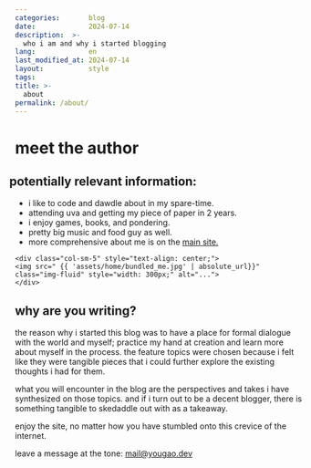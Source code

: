 ```yaml
---
categories:       blog
date:             2024-07-14
description:  >-
  who i am and why i started blogging
lang:             en
last_modified_at: 2024-07-14
layout:           style
tags:
title: >-
  about
permalink: /about/
---
```


# meet the author

<div class="container-fluid" style="text-align: left;">
  <div class="row">
    <div class="col-sm-7" style="text-align: left;  margin-left: 0;">
    <h2 style="margin-left: -10px;"> potentially relevant information: </h2>
    <ul>
    <li>i like to code and dawdle about in my spare-time. </li>
    <li>attending uva and getting my piece of paper in 2 years. </li>
    <li>i enjoy games, books, and pondering. </li>
    <li>pretty big music and food guy as well. </li>
    <li>more comprehensive about me is on the <a href="https://yougao.dev/">main site.</a></li>
    </ul>
    </div>

    <div class="col-sm-5" style="text-align: center;">
    <img src=" {{ 'assets/home/bundled_me.jpg' | absolute_url}}" class="img-fluid" style="width: 300px;" alt="...">
    </div>
  </div>
</div>

<h2>why are you writing?</h2>

the reason why i started this blog was to have a place for formal dialogue with the world and myself; practice my hand at creation and learn more about myself in the process. the feature topics were chosen because i felt like they were tangible pieces that i could further explore the existing thoughts i had for them.

what you will encounter in the blog are the perspectives and takes i have synthesized on those topics. and if i turn out to be a decent blogger, there is something tangible to skedaddle out with as a takeaway. 

enjoy the site, no matter how you have stumbled onto this crevice of the internet.

leave a message at the tone: mail@yougao.dev  
